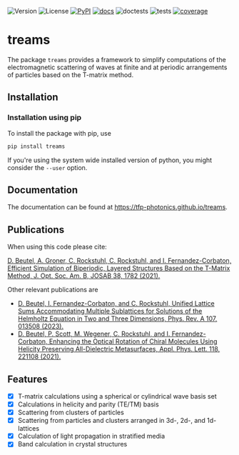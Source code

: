 ![Version](https://img.shields.io/github/v/tag/tfp-photonics/treams)
![License](https://img.shields.io/github/license/tfp-photonics/treams)
[![PyPI](https://img.shields.io/pypi/v/treams)](https://pypi.org/project/treams)
[![docs](https://github.com/tfp-photonics/treams/actions/workflows/docs.yml/badge.svg)](https://tfp-photonics.github.io/treams)
![doctests](https://github.com/tfp-photonics/treams/actions/workflows/doctests.yml/badge.svg)
![tests](https://github.com/tfp-photonics/treams/actions/workflows/tests.yml/badge.svg)
[![coverage](https://img.shields.io/endpoint?url=https%3A%2F%2Fraw.githubusercontent.com%2Ftfp-photonics%2Ftreams%2Fhtmlcov%2Fendpoint.json)](https://htmlpreview.github.io/?https://github.com/tfp-photonics/treams/blob/htmlcov/index.html)

# treams

The package `treams` provides a framework to simplify computations of the
electromagnetic scattering of waves at finite and at periodic arrangements of particles
based on the T-matrix method.

## Installation

### Installation using pip

To install the package with pip, use

```sh
pip install treams
```

If you're using the system wide installed version of python, you might consider the
``--user`` option.

## Documentation

The documentation can be found at https://tfp-photonics.github.io/treams.

## Publications

When using this code please cite:

[D. Beutel, A. Groner, C. Rockstuhl, C. Rockstuhl, and I. Fernandez-Corbaton, Efficient Simulation of Biperiodic, Layered Structures Based on the T-Matrix Method, J. Opt. Soc. Am. B, JOSAB 38, 1782 (2021).](https://doi.org/10.1364/JOSAB.419645)

Other relevant publications are
* [D. Beutel, I. Fernandez-Corbaton, and C. Rockstuhl, Unified Lattice Sums Accommodating Multiple Sublattices for Solutions of the Helmholtz Equation in Two and Three Dimensions, Phys. Rev. A 107, 013508 (2023).](https://doi.org/10.1103/PhysRevA.107.013508)
* [D. Beutel, P. Scott, M. Wegener, C. Rockstuhl, and I. Fernandez-Corbaton, Enhancing the Optical Rotation of Chiral Molecules Using Helicity Preserving All-Dielectric Metasurfaces, Appl. Phys. Lett. 118, 221108 (2021).](https://doi.org/10.1063/5.0050411)


## Features

* [x] T-matrix calculations using a spherical or cylindrical wave basis set
* [x] Calculations in helicity and parity (TE/TM) basis
* [x] Scattering from clusters of particles
* [x] Scattering from particles and clusters arranged in 3d-, 2d-, and 1d-lattices
* [x] Calculation of light propagation in stratified media
* [x] Band calculation in crystal structures
